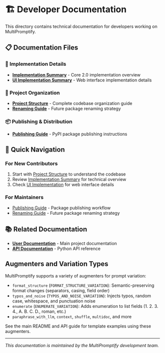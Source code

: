 # 🏗️ Developer Documentation

This directory contains technical documentation for developers working on MultiPromptify.

## 📋 Documentation Files

### 🔧 Implementation Details
- **[Implementation Summary](implementation-summary.md)** - Core 2.0 implementation overview
- **[UI Implementation Summary](ui-implementation-summary.md)** - Web interface implementation details

### 📁 Project Organization  
- **[Project Structure](project-structure.md)** - Complete codebase organization guide
- **[Renaming Guide](renaming-guide.md)** - Future package renaming strategy

### 📦 Publishing & Distribution
- **[Publishing Guide](publishing-guide.md)** - PyPI package publishing instructions

## 🎯 Quick Navigation

### For New Contributors
1. Start with [Project Structure](project-structure.md) to understand the codebase
2. Review [Implementation Summary](implementation-summary.md) for technical overview
3. Check [UI Implementation](ui-implementation-summary.md) for web interface details

### For Maintainers
- [Publishing Guide](publishing-guide.md) - Package publishing workflow
- [Renaming Guide](renaming-guide.md) - Future package renaming strategy

## 📚 Related Documentation

- **[User Documentation](../README.md)** - Main project documentation
- **[API Documentation](../api-guide.md)** - Python API reference

## Augmenters and Variation Types

MultiPromptify supports a variety of augmenters for prompt variation:
- `format_structure` (`FORMAT_STRUCTURE_VARIATION`): Semantic-preserving format changes (separators, casing, field order)
- `typos_and_noise` (`TYPOS_AND_NOISE_VARIATION`): Injects typos, random case, whitespace, and punctuation noise
- `enumerate` (`ENUMERATE_VARIATION`): Adds enumeration to list fields (1. 2. 3. 4., A. B. C. D., roman, etc.)
- `paraphrase_with_llm`, `context`, `shuffle`, `multidoc`, and more

See the main README and API guide for template examples using these augmenters.

---

*This documentation is maintained by the MultiPromptify development team.* 